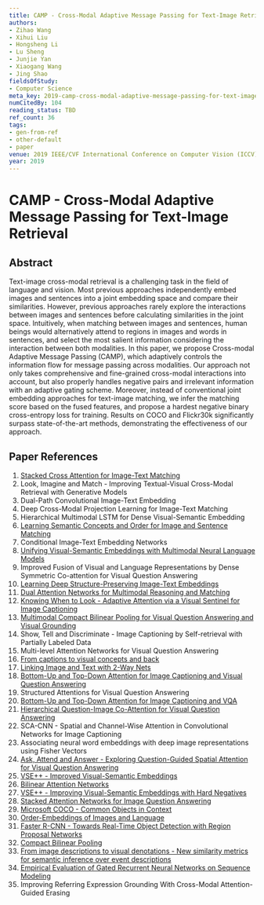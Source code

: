 ```yaml
---
title: CAMP - Cross-Modal Adaptive Message Passing for Text-Image Retrieval
authors:
- Zihao Wang
- Xihui Liu
- Hongsheng Li
- Lu Sheng
- Junjie Yan
- Xiaogang Wang
- Jing Shao
fieldsOfStudy:
- Computer Science
meta_key: 2019-camp-cross-modal-adaptive-message-passing-for-text-image-retrieval
numCitedBy: 104
reading_status: TBD
ref_count: 36
tags:
- gen-from-ref
- other-default
- paper
venue: 2019 IEEE/CVF International Conference on Computer Vision (ICCV)
year: 2019
---
```


# CAMP - Cross-Modal Adaptive Message Passing for Text-Image Retrieval

## Abstract

Text-image cross-modal retrieval is a challenging task in the field of language and vision. Most previous approaches independently embed images and sentences into a joint embedding space and compare their similarities. However, previous approaches rarely explore the interactions between images and sentences before calculating similarities in the joint space. Intuitively, when matching between images and sentences, human beings would alternatively attend to regions in images and words in sentences, and select the most salient information considering the interaction between both modalities. In this paper, we propose Cross-modal Adaptive Message Passing (CAMP), which adaptively controls the information flow for message passing across modalities. Our approach not only takes comprehensive and fine-grained cross-modal interactions into account, but also properly handles negative pairs and irrelevant information with an adaptive gating scheme. Moreover, instead of conventional joint embedding approaches for text-image matching, we infer the matching score based on the fused features, and propose a hardest negative binary cross-entropy loss for training. Results on COCO and Flickr30k significantly surpass state-of-the-art methods, demonstrating the effectiveness of our approach.

## Paper References

1. [Stacked Cross Attention for Image-Text Matching](2018-stacked-cross-attention-for-image-text-matching)
2. Look, Imagine and Match - Improving Textual-Visual Cross-Modal Retrieval with Generative Models
3. Dual-Path Convolutional Image-Text Embedding
4. Deep Cross-Modal Projection Learning for Image-Text Matching
5. Hierarchical Multimodal LSTM for Dense Visual-Semantic Embedding
6. [Learning Semantic Concepts and Order for Image and Sentence Matching](2018-learning-semantic-concepts-and-order-for-image-and-sentence-matching)
7. Conditional Image-Text Embedding Networks
8. [Unifying Visual-Semantic Embeddings with Multimodal Neural Language Models](2014-unifying-visual-semantic-embeddings-with-multimodal-neural-language-models)
9. Improved Fusion of Visual and Language Representations by Dense Symmetric Co-attention for Visual Question Answering
10. [Learning Deep Structure-Preserving Image-Text Embeddings](2016-learning-deep-structure-preserving-image-text-embeddings)
11. [Dual Attention Networks for Multimodal Reasoning and Matching](2017-dual-attention-networks-for-multimodal-reasoning-and-matching)
12. [Knowing When to Look - Adaptive Attention via a Visual Sentinel for Image Captioning](2017-knowing-when-to-look-adaptive-attention-via-a-visual-sentinel-for-image-captioning)
13. [Multimodal Compact Bilinear Pooling for Visual Question Answering and Visual Grounding](2016-multimodal-compact-bilinear-pooling-for-visual-question-answering-and-visual-grounding)
14. Show, Tell and Discriminate - Image Captioning by Self-retrieval with Partially Labeled Data
15. Multi-level Attention Networks for Visual Question Answering
16. [From captions to visual concepts and back](2015-from-captions-to-visual-concepts-and-back)
17. [Linking Image and Text with 2-Way Nets](2017-linking-image-and-text-with-2-way-nets)
18. [Bottom-Up and Top-Down Attention for Image Captioning and Visual Question Answering](2018-bottom-up-and-top-down-attention-for-image-captioning-and-visual-question-answering)
19. Structured Attentions for Visual Question Answering
20. [Bottom-Up and Top-Down Attention for Image Captioning and VQA](2017-bottom-up-and-top-down-attention-for-image-captioning-and-vqa)
21. [Hierarchical Question-Image Co-Attention for Visual Question Answering](2016-hierarchical-question-image-co-attention-for-visual-question-answering)
22. SCA-CNN - Spatial and Channel-Wise Attention in Convolutional Networks for Image Captioning
23. Associating neural word embeddings with deep image representations using Fisher Vectors
24. [Ask, Attend and Answer - Exploring Question-Guided Spatial Attention for Visual Question Answering](2016-ask-attend-and-answer-exploring-question-guided-spatial-attention-for-visual-question-answering)
25. [VSE++ - Improved Visual-Semantic Embeddings](2017-vse-improved-visual-semantic-embeddings)
26. [Bilinear Attention Networks](2018-bilinear-attention-networks)
27. [VSE++ - Improving Visual-Semantic Embeddings with Hard Negatives](2018-vse-improving-visual-semantic-embeddings-with-hard-negatives)
28. [Stacked Attention Networks for Image Question Answering](2016-stacked-attention-networks-for-image-question-answering)
29. [Microsoft COCO - Common Objects in Context](2014-microsoft-coco-common-objects-in-context)
30. [Order-Embeddings of Images and Language](2016-order-embeddings-of-images-and-language)
31. [Faster R-CNN - Towards Real-Time Object Detection with Region Proposal Networks](2015-faster-r-cnn-towards-real-time-object-detection-with-region-proposal-networks)
32. [Compact Bilinear Pooling](2016-compact-bilinear-pooling)
33. [From image descriptions to visual denotations - New similarity metrics for semantic inference over event descriptions](2014-from-image-descriptions-to-visual-denotations-new-similarity-metrics-for-semantic-inference-over-event-descriptions)
34. [Empirical Evaluation of Gated Recurrent Neural Networks on Sequence Modeling](2014-empirical-evaluation-of-gated-recurrent-neural-networks-on-sequence-modeling)
35. Improving Referring Expression Grounding With Cross-Modal Attention-Guided Erasing
